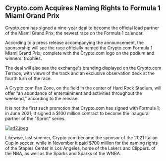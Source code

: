 ## Crypto.com Acquires Naming Rights to Formula 1 Miami Grand Prix

Crypto.com has signed a nine-year deal to become the official lead partner of the Miami Grand Prix, the newest race on the Formula 1 calendar.

According to a press release accompanying the announcement, the sponsorship will see the race officially named the Crypto.com Formula 1 Miami Grand Prix, complete with the Crypto.com logo on the podium and winners' trophies.

The deal will also see the exchange's branding displayed on the Crypto.com Terrace, with views of the track and an exclusive observation deck at the fourth turn of the race.

A Crypto.com Fan Zone, on the field in the center of Hard Rock Stadium, will offer “an abundance of entertainment and activities throughout the weekend,” according to the release.

It is not the first such promotion that Crypto.com has signed with Formula 1; in June 2021, it signed a $100 million contract to become the inaugural partner of the "Sprint" series.

[![ad2.jpeg](https://cdn.hashnode.com/res/hashnode/image/upload/v1644731592219/UzXNKfQOi.jpeg)](https://accounts.binance.com/es-LA/register?ref=396138808)

Likewise, last summer, Crypto.com became the sponsor of the 2021 Italian Cup in soccer, while in November it paid $700 million for the naming rights of the Staples Center in Los Angeles, home of the Lakers and Clippers. of the NBA, as well as the Sparks and Sparks of the WNBA.
